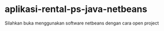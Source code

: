 # aplikasi-rental-ps-java-netbeans

Silahkan buka menggunakan software netbeans dengan cara open project
